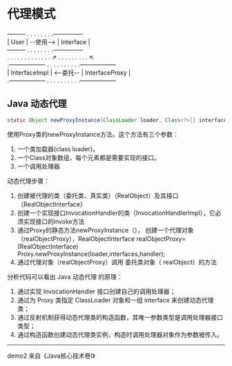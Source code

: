 # 代理模式

 ——— . . . . . . . .—————     
| User | --使用--> | Interface |  
 ——— . .  . . . . . .—————     
 . . . . . . . . . . . . .  ↗  . . . . . . . . .  ↖  
 .——————    . . . . . . . . . .——————   
| InterfaceImpl |  <--委托-- | InterfaceProxy |   
 .——————   . . . . . . . . . .——————  
 
## Java 动态代理

```java
static Object newProxyInstance(ClassLoader loader, Class<?>[] interfaces,InvocationHandler invocationHandler );
```

使用Proxy类的newProxyInstance方法。这个方法有三个参数：

1. 一个类加载器(class loader)。  
2. 一个Class对象数组，每个元素都是需要实现的接口。  
3. 一个调用处理器

动态代理步骤：

1. 创建被代理的类（委托类、真实类）（RealObject）及其接口（RealObjectInterface）
2. 创建一个实现接口InvocationHandler的类（InvocationHandlerImpl），它必须实现接口的invoke方法
3. 通过Proxy的静态方法newProxyInstance（）， 创建一个代理对象（realObjectProxy），RealObjectInterface realObjectProxy= (RealObjectInterface) Proxy.newProxyInstance(loader,interfaces,handler);
4. 通过代理对象（realObjectProxy）调用 委托类对象（ realObject）的方法

分析代码可以看出 Java 动态代理 的原理：

1. 通过实现 InvocationHandler 接口创建自己的调用处理器；
2. 通过为 Proxy 类指定 ClassLoader 对象和一组 interface 来创建动态代理类；
3. 通过反射机制获得动态代理类的构造函数，其唯一参数类型是调用处理器接口类型；
4. 通过构造函数创建动态代理类实例，构造时调用处理器对象作为参数被传入。

---

demo2 来自《Java核心技术卷Ⅰ》
